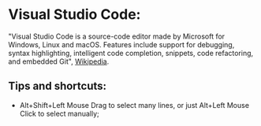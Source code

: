 # Visual Studio Code:

"Visual Studio Code is a source-code editor made by Microsoft for Windows, Linux and macOS. Features include support for debugging, syntax highlighting, intelligent code completion, snippets, code refactoring, and embedded Git", [Wikipedia](https://en.wikipedia.org/wiki/Visual_Studio_Code).

## Tips and shortcuts:

- Alt+Shift+Left Mouse Drag to select many lines, or just Alt+Left Mouse Click to select manually;